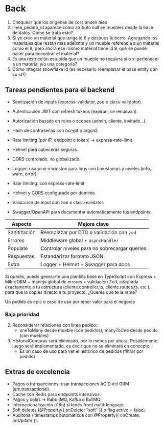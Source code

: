 # Back

1. Chequear que los origenes de cors anden bien
1. linea_pedido_id aparece como atributo null en muebles desde la base de datos. Cómo se trata esto?
1. Si yo creo un material que tenga id 8 y despues lo borro. Agregando los
   materiales que restan más adelante y un mueble referencia a un material como
   el 8, pero ahora ese mismo material tiene id 9, qué se puede hacer para
   encontrar el material?
1. Es una restricción estupida que un mueble no requiera si o si pertenecer a un
   material y/o una categoria?
1. Cómo integrar snowflake id (es necesario reemplazar el base entity con su id?)

## Tareas pendientes para el backend

- Sanitización de inputs (express-validator, zod o class-validator).
- Autenticación JWT con refresh tokens (expiran, se renuevan).
- Autorización basada en roles o scopes (admin, cliente, invitado…).
- Hash de contraseñas con bcrypt o argon2.
- Rate limiting (por IP, endpoint o token) → express-rate-limit.
- Helmet para cabeceras seguras.
- CORS controlado, no globalizado.

- Logger: usa pino o winston para logs con timestamps y niveles (info, warn, error).
- Rate limiting: con express-rate-limit.
- Helmet y CORS configurado por dominio.
- Validación de input con zod o class-validator.
- Swagger/OpenAPI para documentar automáticamente tus endpoints.

| Aspecto      | Mejora clave                                  |
| ------------ | --------------------------------------------- |
| Sanitización | Reemplazar por DTO o validación con `zod`     |
| Errores      | Middleware global + `asyncHandler`            |
| Populate     | Controlar niveles para no sobrecargar queries |
| Respuestas   | Estandarizar formato JSON                     |
| Extra        | Logger + Helmet + Swagger para docs           |

Si querés, puedo generarte una plantilla base en TypeScript con Express + MikroORM + manejo global de errores + validación Zod, adaptada exactamente a tu estructura (cliente.controller.ts, cliente.routes.ts, etc.), para que la copies directo a tu proyecto. ¿Querés que te la arme?

Un pedido es epic o caso de uso por tener valor para el negocio

### Baja prioridad

2. Reconsiderar relaciones con linea pedido:
   - oneToMany desde mueble (con pedidos), manyToOne desde pedido (con muebles)
3. HistorialCompras será eliminado, por lo menos por ahora. Posiblemente luego será implementado, es decir que no se eliminará en concepto:
   - Es un caso de uso para ver el histórico de pedidos (filtrar por pedido)

## Extras de excelencia

- Pagos o transacciones: usar transacciones ACID del ORM (em.transactional).
- Cache con Redis para endpoints intensivos.
- Pagos y colas → RabbitMQ, Kafka o BullMQ.
- Internacionalización (i18n) si tenés front multi-lenguaje.
- Soft deletes (@Property({ onDelete: "soft" }) o flag activo = false).
- Auditoría / timestamps automáticos con @Property({ onCreate, onUpdate }).
